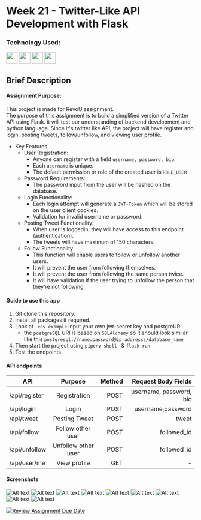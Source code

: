 # Week 21 - Twitter-Like API Development with Flask

### Technology Used:

<p align="left">    
<img src="https://cdn.jsdelivr.net/gh/devicons/devicon/icons/python/python-original.svg"  width="30" height="30" />
<img src="https://cdn.jsdelivr.net/gh/devicons/devicon/icons/flask/flask-original-wordmark.svg" width="30" height="30" />         
<img src="https://cdn.jsdelivr.net/gh/devicons/devicon/icons/postgresql/postgresql-original-wordmark.svg" width="30" height="30" />
<img src="https://cdn.jsdelivr.net/gh/devicons/devicon/icons/googlecloud/googlecloud-original-wordmark.svg" width="30" height="30" />   

## Brief Description

#### Assignment Purpose:

This project is made for RevoU assignment.<br>
The purpose of this assignment is to build a simplified version of a Twitter API using Flask. it will test our understanding of backend development and python language. Since it's twitter like API, the project will have register and login, posting tweets, follow/unfollow, and viewing user profile.

- Key Features:
  - User Registration:
    - Anyone can register with a field `username, password, bio`.
    - Each `username` is unique.
    - The default permission or role of the created user is `ROLE_USER`
  - Password Requirements:
    - The password input from the user will be hashed on the database.
  - Login Functionality:
    - Each login attempt will generate a `JWT-Token` which will be stored on the user client cookies.
    - Validation for invalid username or password.
  - Posting Tweet Functionality:
    - When user is loggedin, they will have access to this endpoint (authentication).
    - The tweets will have maximum of 150 characters.
  - Follow Functionality
    - This function will enable users to follow or unfollow another users.
    - It will prevent the user from following themselves.
    - It will prevent the user from following the same person twice.
    - It will have validation if the user trying to unfollow the person that they're not following.

#### Guide to use this app

1. Git clone this repository.
2. Install all packages if required.
3. Look at `.env.example` input your own jwt-secret key and postgreURI.
   - the `postgreSQL` URI is based on `SQLAlchemy` so it should look similar like this `postgresql://name:password@ip_addresss/database_name`
4. Then start the project using `pipenv shell ` & `flask run`
5. Test the endpoints.

#### API endpoints
| API             | Purpose             | Method| Request Body Fields   |
| -------------   |:-------------------:| -----:| ---------------------:|
| /api/register   | Registration        | POST  |username, password, bio|
| /api/login      | Login               | POST  |username,password      |
| /api/tweet      | Posting Tweet       | POST  |tweet                  |
| /api/follow     | Follow other user   | POST  |followed_id            |
| /api/unfollow   | Unfollow other user | POST  |followed_id            |
| /api/user/me    | View profile        | GET   |-                      |


#### Screenshots
![Alt text](readme_ss/image-8.png)
![Alt text](readme_ss/image.png)
![Alt text](readme_ss/image-1.png)
![Alt text](readme_ss/image-2.png)
![Alt text](readme_ss/image-3.png)
![Alt text](readme_ss/image-4.png)
![Alt text](readme_ss/image-5.png)
![Alt text](readme_ss/image-7.png)
![Alt text](readme_ss/image-6.png)



[![Review Assignment Due Date](https://classroom.github.com/assets/deadline-readme-button-24ddc0f5d75046c5622901739e7c5dd533143b0c8e959d652212380cedb1ea36.svg)](https://classroom.github.com/a/ecFNqaXc)
